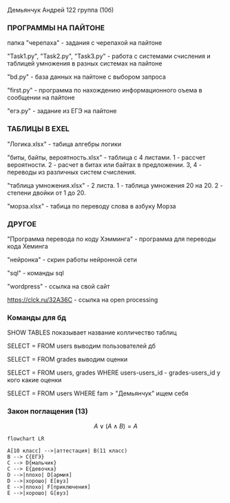 Демьянчук Андрей
122 группа (10б)

### ПРОГРАММЫ НА ПАЙТОНЕ 

папка "черепаха" - задания с черепахой на пайтоне

"Task1.py", "Task2.py", "Task3.py" - работа с системами  счисления и таблицей умножения в разных системах на пайтоне

"bd.py" - база данных на пайтоне с выбором запроса 

"first.py" - программа по нахождению информационного оъема в сообщении на пайтоне 

"егэ.py" - задание из ЕГЭ на пайтоне 

### ТАБЛИЦЫ В EXEL

"Логика.xlsx" -  табица алгебры логики

"биты, байты, вероятность.xlsx" - таблица с 4 листами. 1 -  рассчет вероятности. 2 - расчет в битах или байтах в предложении. 3, 4 - переводы из различных систем счисления. 

"таблица умножения.xlsx" - 2 листа. 1 - таблица умножения 20 на 20. 2 - степени двойки от 1 до 20.

"морза.xlsx" - табица по переводу слова в азбуку Морза

### ДРУГОЕ

"Программа перевода по коду Хэмминга" - программа для переводы кода Хеминга 

"нейронка" - скрин работы нейронной сети

"sql" - команды sql

"wordpress" - ссылка на свой сайт

https://clck.ru/32A36C - ссылка на open processing

### Команды для бд
SHOW TABLES показывает название колличество таблиц

SELECT = FROM users  выводим пользователей дб

SELECT = FROM grades выводим оценки 

SELECT = FROM users, grades WHERE users-users_id - grades-users_id   у кого какие оценки

SELECT = FROM users WHERE fam > "Демьянчук"  ищем себя 

### Закон поглащения (13)
$$ A \vee (A \wedge B)=A $$

```mermaid
flowchart LR

A[10 класс] -->|аттестация| B(11 класс)
B --> C{ЕГЭ}
C --> D{мальчик}
C --> E{девочка}
D -->|плохо| D[армия]
D -->|хорошо| E[вуз]
E -->|плохо| F[приключения]
E -->|хорошо| G[вуз]
```
